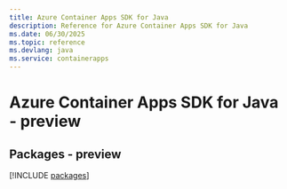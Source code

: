 ```yaml
---
title: Azure Container Apps SDK for Java
description: Reference for Azure Container Apps SDK for Java
ms.date: 06/30/2025
ms.topic: reference
ms.devlang: java
ms.service: containerapps
---
```

# Azure Container Apps SDK for Java - preview
## Packages - preview
[!INCLUDE [packages](container-apps-index.md)]
